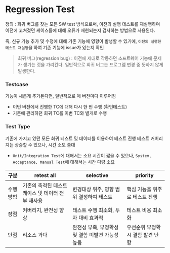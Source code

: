 # Regression Test 

정의 : 회귀 버그를 찾는 모든 SW test 방식으로써, 이전의 실행 테스트를 재실행하며 이전에 고쳐졌던 케이스들에 대해 오류가 재현되는지 검사하는 방법으로 사용된다.

즉, 신규 기능 추가 및 수정에 대해 기존 기능에 영향이 발생할 수 있기에, `이전의 실행한 테스트 재실행`을 하여 기존 기능에 issue가 있는지 확인 
> 회귀 버그(regression bug) : 이전에 제대로 작동하던 소프트웨어 기능에 문제가 생기는 것을 가리킨다. 일반적으로 회귀 버그는 프로그램 변경 중 뜻하지 않게 발생한다.

### Testcase 
기능이 새롭게 추가된다면, 일반적으로 매 버전마다 이루어짐
- 이번 버전에서 진행한 TC에 대해 다시 한 번 수행 (확인테스트)
- 기존에 관리하던 회귀 TC를 이번 TC와 별개로 수행 

### Test Type
기존에 가지고 있던 모든 회귀 테스트 및 데이터를 이용하여 테스트 진행 
테스트 커버리지는 상승할 수 있으나, 시간 소모 증대
- `Unit/Integration Test`에 대해서는 소요 시간이 짧을 수 있으나, `System, Acceptance, Manual Test`에 대해서는 시간 다량 소요 

| 구분 | retest all | selective | priority |
|---|---|---|---|
|수행 방법| 기존의 축적된 테스트 케이스 및 데이터 전부 재사용 | 변경대상 위주, 영향 범위 결정하여 테스트 | 핵심 기능을 위주로 테스트 진행|
| 장점 | 커버리지, 완전성 향상 | 테스트 수행 최소화, 투자 대비 효과적 | 테스트 비용 최소화 | 
| 단점 | 리소스 과다 | 완전성 부족, 부정확성 및 결함 미발견 가능성 높음 | 우선순위 부정확시 결함 발견 난항 |


